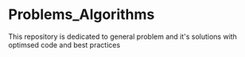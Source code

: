 # Problems_Algorithms
This repository is dedicated to general problem and it's solutions with optimsed code and best practices
